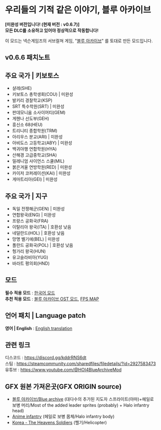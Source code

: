 **우리들의 기적 같은 이야기, 블루 아카이브**
=============
**\[미완성 버전입니다! (현재 버전 : v0.6.7)]**   
**모든 DLC를 소유하고 있어야 정상적으로 작동합니다!**

이 모드는 넥슨게임즈의 서브컬쳐 게임, "[블루 아카이브](https://bluearchive.nexon.com/home)" 를 토대로 만든 모드입니다.

## v0.6.6 패치노트

## 주요 국가 | 키보토스
- 샬레(SHE)   
- 키보토스 총학생회(COU) | 미완성   
- 발키리 경찰학교(KSP)   
- SRT 특수학원(SRT) | 미완성   
- 판데모니움 소사이어티(GEM)   
- 게헨나 선도부(GEH)   
- 흥신소 68(HEU)   
- 트리니티 종합학원(TRM)   
- 아리우스 분교(ARI) | 미완성   
- 아비도스 고등학교(ABY) | 미완성   
- 백귀야행 연합학원(HYA)   
- 산해경 고급중학교(SHA)   
- 밀레니엄 사이언스 스쿨(MIL)   
- 붉은겨울 연방학원(RED) | 미완성   
- 카이저 코퍼레이션(KAI) | 미완성   
- 게마트리아(GEI) | 미완성   

## 주요 국가 | 지구
- 독일 전쟁해군(GEN) | 미완성   
- 연합왕국(ENG) | 미완성   
- 프랑스 공화국(FRA)   
- 이탈리아 왕국(ITA) | 호환성 낮음   
- 네덜란드(HOL) | 호환성 낮음   
- 망명 벨기에(BEL) | 미완성   
- 폴란드 공화국(POL) | 호환성 낮음   
- 헝가리 왕국(HUN)   
- 유고슬라비아(YUG)   
- 바라트 평의회(HND)   

## 모드
**필수 적용 모드** : [한국어 모드](https://steamcommunity.com/sharedfiles/filedetails/?id=2743487021)   
**추천 적용 모드** : [블루 아카이브 OST 모드](https://steamcommunity.com/sharedfiles/filedetails/?id=3012479903), [FPS MAP](https://steamcommunity.com/sharedfiles/filedetails/?id=2404689961)   

## 언어 패치 | Language patch
**영어 | English** : [English translation](https://steamcommunity.com/sharedfiles/filedetails/?id=3069377398)

## 관련 링크
디스코드 : <https://discord.gg/kddrRNS6dt>   
스팀 : <https://steamcommunity.com/sharedfiles/filedetails/?id=2927583473>   
유튜브 : <https://www.youtube.com/@HOI4BlueArchiveMod> 

## GFX 원본 가져온곳(GFX ORIGIN source)
- [블루 아카이브/Blue archive](https://bluearchive.nexon.com/home) (대다수의 추가된 지도자 스프라이트(아마)+헤일로 보병 머리/Most of the added leader sprites (probably) + Halo infantry head)
- [Anime infantry](https://steamcommunity.com/sharedfiles/filedetails/?id=2867507468) (헤일로 보병 몸체/Halo infantry body)
- [Korea - The Heavens Soldiers](https://steamcommunity.com/sharedfiles/filedetails/?id=2315848888) (헬기/Helicopter)
